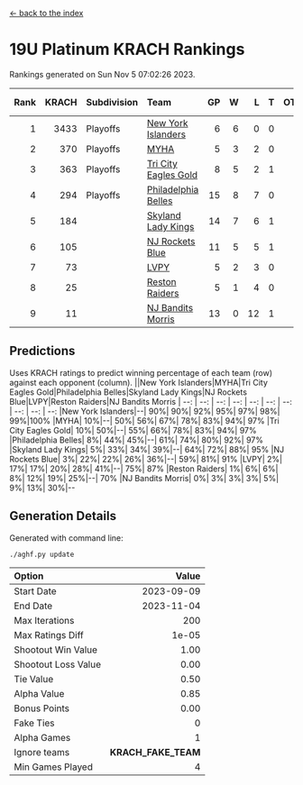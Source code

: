 [<- back to the index](readme.md)
# 19U Platinum KRACH Rankings
Rankings generated on Sun Nov  5 07:02:26 2023.

Rank|KRACH|Subdivision|Team|GP|W|L|T|OTW|OTL|SoS|Exp Wins|Win Diff
---:|---:|:---|:---|---:|---:|---:|---:|---:|---:|---:|---:|---:
1|3433|Playoffs|[New York Islanders](https://gamesheetstats.com/seasons/3663/teams/140861/schedule)|6|6|0|0|0|0|77|6.8|-0.0
2|370|Playoffs|[MYHA](https://gamesheetstats.com/seasons/3663/teams/140863/schedule)|5|3|2|0|0|0|230|3.9|0.0
3|363|Playoffs|[Tri City Eagles Gold](https://gamesheetstats.com/seasons/3663/teams/140869/schedule)|8|5|2|1|0|0|174|6.4|0.0
4|294|Playoffs|[Philadelphia Belles](https://gamesheetstats.com/seasons/3663/teams/140864/schedule)|15|8|7|0|0|0|668|8.9|0.0
5|184||[Skyland Lady Kings](https://gamesheetstats.com/seasons/3663/teams/140865/schedule)|14|7|6|1|0|0|459|8.4|0.0
6|105||[NJ Rockets Blue](https://gamesheetstats.com/seasons/3663/teams/140867/schedule)|11|5|5|1|0|0|927|6.4|0.0
7|73||[LVPY](https://gamesheetstats.com/seasons/3663/teams/140860/schedule)|5|2|3|0|0|0|133|2.9|0.0
8|25||[Reston Raiders](https://gamesheetstats.com/seasons/3663/teams/140868/schedule)|5|1|4|0|0|0|119|1.9|0.0
9|11||[NJ Bandits Morris](https://gamesheetstats.com/seasons/3663/teams/140866/schedule)|13|0|12|1|0|0|620|1.4|0.0

## Predictions
Uses KRACH ratings to predict winning percentage of each team (row) against each opponent (column).
||New York Islanders|MYHA|Tri City Eagles Gold|Philadelphia Belles|Skyland Lady Kings|NJ Rockets Blue|LVPY|Reston Raiders|NJ Bandits Morris
| --: | --: | --: | --: | --: | --: | --: | --: | --: | --: 
|New York Islanders|--| 90%| 90%| 92%| 95%| 97%| 98%| 99%|100%
|MYHA| 10%|--| 50%| 56%| 67%| 78%| 83%| 94%| 97%
|Tri City Eagles Gold| 10%| 50%|--| 55%| 66%| 78%| 83%| 94%| 97%
|Philadelphia Belles|  8%| 44%| 45%|--| 61%| 74%| 80%| 92%| 97%
|Skyland Lady Kings|  5%| 33%| 34%| 39%|--| 64%| 72%| 88%| 95%
|NJ Rockets Blue|  3%| 22%| 22%| 26%| 36%|--| 59%| 81%| 91%
|LVPY|  2%| 17%| 17%| 20%| 28%| 41%|--| 75%| 87%
|Reston Raiders|  1%|  6%|  6%|  8%| 12%| 19%| 25%|--| 70%
|NJ Bandits Morris|  0%|  3%|  3%|  3%|  5%|  9%| 13%| 30%|--

## Generation Details

Generated with command line:
```
./aghf.py update
```

| Option | Value |
| :----- | ----: |
| Start Date | 2023-09-09 |
| End Date | 2023-11-04 |
| Max Iterations | 200 |
| Max Ratings Diff | 1e-05 |
| Shootout Win Value | 1.00 |
| Shootout Loss Value | 0.00 |
| Tie Value | 0.50 |
| Alpha Value | 0.85 |
| Bonus Points | 0.00 |
| Fake Ties | 0 |
| Alpha Games | 1 |
| Ignore teams | __KRACH_FAKE_TEAM__ |
| Min Games Played | 4 |

